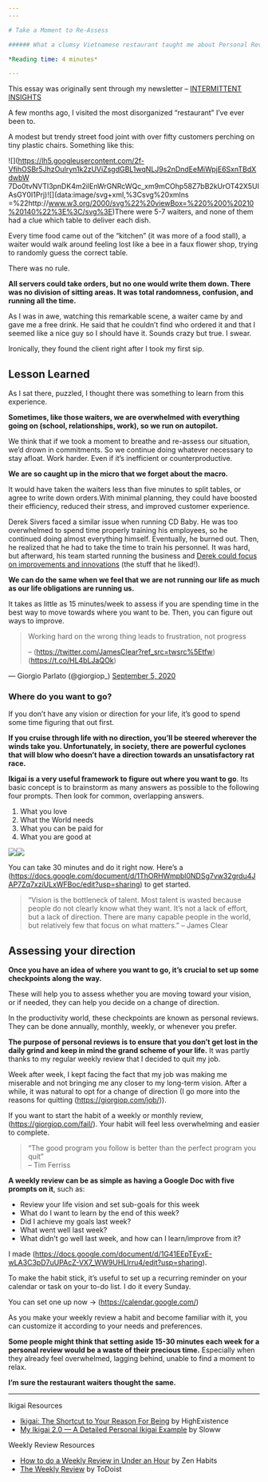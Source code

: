 ```yaml
---
---

# Take a Moment to Re-Assess

###### What a clumsy Vietnamese restaurant taught me about Personal Reviews

*Reading time: 4 minutes*

---
```


This essay was originally sent through my newsletter – [INTERMITTENT 
INSIGHTS](https://giorgiop.com/letters/)

A few months ago, I visited the most disorganized “restaurant” I’ve ever been to.

A modest but trendy street food joint with over fifty customers perching on tiny plastic chairs. Something
like this:

![](https://lh5.googleusercontent.com/2f-VfihOSBr5JhzOuIryn1k2zUViZsgdGBL1wqNLJ9s2nDndEeMiWpjE6SxnTBdXdwbW
7Do0tvNVTl3pnDK4m2ilEnWrGNRcWQc_xm9mCOhp58Z7bB2kUrOT42X5UIAsGY0I1Prj)![](data:image/svg+xml,%3Csvg%20xmlns
=%22http://www.w3.org/2000/svg%22%20viewBox=%220%200%20210%20140%22%3E%3C/svg%3E)There were 5-7 waiters, 
and none of them had a clue which table to deliver each dish.

Every time food came out of the “kitchen” (it was more of a food stall), a waiter would walk around 
feeling lost like a bee in a faux flower shop, trying to randomly guess the correct table.

There was no rule.

**All servers could take orders, but no one would write them down. There was no division of sitting areas.
It was total randomness, confusion, and running all the time.**

As I was in awe, watching this remarkable scene, a waiter came by and gave me a free drink. He said that 
he couldn’t find who ordered it and that I seemed like a nice guy so I should have it. Sounds crazy but 
true. I swear.

Ironically, they found the client right after I took my first sip.

## Lesson Learned

As I sat there, puzzled, I thought there was something to learn from this experience.

**Sometimes, like those waiters, we are overwhelmed with everything going on (school, relationships, 
work), so we run on autopilot.**

We think that if we took a moment to breathe and re-assess our situation, we’d drown in commitments. So we
continue doing whatever necessary to stay afloat. Work harder. Even if it’s inefficient or 
counterproductive.

**We are so caught up in the micro that we forget about the macro.**

It would have taken the waiters less than five minutes to split tables, or agree to write down orders.With
minimal planning, they could have boosted their efficiency, reduced their stress, and improved customer 
experience.

Derek Sivers faced a similar issue when running CD Baby. He was too overwhelmed to spend time properly 
training his employees, so he continued doing almost everything himself. Eventually, he burned out. Then, 
he realized that he had to take the time to train his personnel. It was hard, but afterward, his team 
started running the business and [Derek could focus on improvements and 
innovations](https://sive.rs/delegate) (the stuff that he liked!).

**We can do the same when we feel that we are not running our life as much as our life obligations are 
running us.**

It takes as little as 15 minutes/week to assess if you are spending time in the best way to move towards 
where you want to be. Then, you can figure out ways to improve.

> Working hard on the wrong thing leads to frustration, not progress
>
> – (https://twitter.com/JamesClear?ref_src=twsrc%5Etfw) (https://t.co/HL4bLJaQOk)
> 
— Giorgio Parlato (@giorgiop\_) [September 5, 2020](https://twitter.com/giorgiop_/status/1302273357606318085?ref_src=twsrc%5Etfw)

### Where do you want to go?

If you don’t have any vision or direction for your life, it’s good to spend some time figuring that out 
first.

**If you cruise through life with no direction, you’ll be steered wherever the winds take you. 
Unfortunately, in society, there are powerful cyclones that will blow who doesn’t have a direction towards
an unsatisfactory rat race.**

**Ikigai is a very useful framework to figure out where you want to go**. Its basic concept is to 
brainstorm as many answers as possible to the following four prompts. Then look for common, overlapping 
answers.

1. What you love
2. What the World needs
3. What you can be paid for
4. What you are good at

![](https://lh6.googleusercontent.com/YblT-U3yo4kL0pA7J2xxnsF7KmvHPNEQcM_wXVprgZcrdjmE4FeWS6wW7HTiAwRZB_Dw878IkYdc3R59Hj_6VWj3MuMAuNyrMzDvJeb9xqTOmmnT-y2U1vsH8of9WDHSCcse88h9)![](data:image/svg+xml%3Csvg%20xmlns=%22http://www.w3.org/2000/svg%22%20viewBox=%220%200%20210%20140%22%3E%3C/svg%3E)

You can take 30 minutes and do it right now. Here’s a (https://docs.google.com/document/d/1ThORHWmpbl0NDSg7vw32grdu4JAP7Zq7xziULxWFBoc/edit?usp=sharing) to get started.

> “Vision is the bottleneck of talent. Most talent is wasted because people do not clearly know what they 
> want. It’s not a lack of effort, but a lack of direction. There are many capable people in the world, but 
> relatively few that focus on what matters.”
> – James Clear

## Assessing your direction

**Once you have an idea of where you want to go, it’s crucial to set up some checkpoints along the way.**

These will help you to assess whether you are moving toward your vision, or if needed, they can help you 
decide on a change of direction.

In the productivity world, these checkpoints are known as personal reviews. They can be done annually, 
monthly, weekly, or whenever you prefer.

**The purpose of personal reviews is to ensure that you don’t get lost in the daily grind and keep in mind
the grand scheme of your life.** It was partly thanks to my regular weekly review that I decided to quit 
my job.

Week after week, I kept facing the fact that my job was making me miserable and not bringing me any closer
to my long-term vision. After a while, it was natural to opt for a change of direction (I go more into the
reasons for quitting (https://giorgiop.com/job/)).

If you want to start the habit of a weekly or monthly review, (https://giorgiop.com/fail/). Your habit 
will feel less overwhelming and easier to complete.

> “The good program you follow is better than the perfect program you quit” \
> – Tim Ferriss

**A weekly review can be as simple as having a Google Doc with five prompts on it**, such as:

* Review your life vision and set sub-goals for this week
* What do I want to learn by the end of this week?
* Did I achieve my goals last week?
* What went well last week?
* What didn’t go well last week, and how can I learn/improve from it?

I made (https://docs.google.com/document/d/1G41EEpTEyxE-wLA3C3pD7uUPAcZ-VX7_WW9UHLlrru4/edit?usp=sharing).

To make the habit stick, it’s useful to set up a recurring reminder on your calendar or task on your to-do
list. I do it every Sunday.

You can set one up now → (https://calendar.google.com/)

As you make your weekly review a habit and become familiar with it, you can customize it according to your
needs and preferences.

**Some people might think that setting aside 15-30 minutes each week for a personal review would be a 
waste of their precious time.** Especially when they already feel overwhelmed, lagging behind, unable to 
find a moment to relax.

**I’m sure the restaurant waiters thought the same.**

---

Ikigai Resources

* [Ikigai: The Shortcut to Your Reason For Being](https://highexistence.com/ikigai/) by HighExistence
* [My Ikigai 2.0 — A Detailed Personal Ikigai Example](https://www.sloww.co/ikigai-example/) by Sloww

Weekly Review Resources

* [How to do a Weekly Review in Under an 
Hour](https://zenhabits.net/how-to-do-weekly-review-in-under-hour/) by Zen Habits
* [The Weekly Review](https://todoist.com/productivity-methods/weekly-review) by ToDoist
